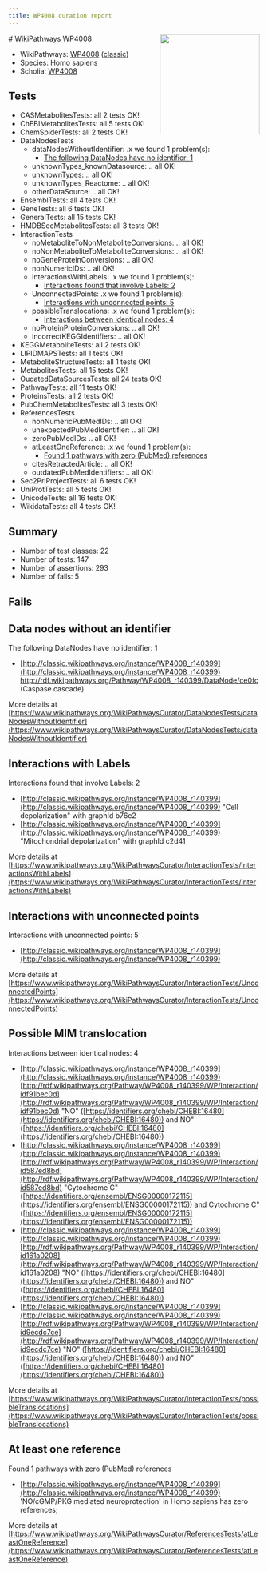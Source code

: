 ```yaml
---
title: WP4008 curation report
---
```


<img style="float: right; width: 200px" src="https://upload.wikimedia.org/wikipedia/commons/thumb/8/83/Wplogo_with_text_500.png/640px-Wplogo_with_text_500.png" />
# WikiPathways WP4008

* WikiPathways: [WP4008](https://wikipathways.org/pathways/WP4008) ([classic](https://classic.wikipathways.org/instance/WP4008))
* Species: Homo sapiens
* Scholia: [WP4008](https://scholia.toolforge.org/wikipathways/WP4008)
## Tests
* CASMetabolitesTests: all 2 tests OK!
* ChEBIMetabolitesTests: all 5 tests OK!
* ChemSpiderTests: all 2 tests OK!
* DataNodesTests
    * dataNodesWithoutIdentifier: .x we found 1 problem(s):
        * [The following DataNodes have no identifier: 1](#d2d32fa0)
    * unknownTypes_knownDatasource: .. all OK!
    * unknownTypes: .. all OK!
    * unknownTypes_Reactome: .. all OK!
    * otherDataSource: .. all OK!
* EnsemblTests: all 4 tests OK!
* GeneTests: all 6 tests OK!
* GeneralTests: all 15 tests OK!
* HMDBSecMetabolitesTests: all 3 tests OK!
* InteractionTests
    * noMetaboliteToNonMetaboliteConversions: .. all OK!
    * noNonMetaboliteToMetaboliteConversions: .. all OK!
    * noGeneProteinConversions: .. all OK!
    * nonNumericIDs: .. all OK!
    * interactionsWithLabels: .x we found 1 problem(s):
        * [Interactions found that involve Labels: 2](#630d2679)
    * UnconnectedPoints: .x we found 1 problem(s):
        * [Interactions with unconnected points: 5](#35a61add)
    * possibleTranslocations: .x we found 1 problem(s):
        * [Interactions between identical nodes: 4](#1c118209)
    * noProteinProteinConversions: .. all OK!
    * incorrectKEGGIdentifiers: .. all OK!
* KEGGMetaboliteTests: all 2 tests OK!
* LIPIDMAPSTests: all 1 tests OK!
* MetaboliteStructureTests: all 1 tests OK!
* MetabolitesTests: all 15 tests OK!
* OudatedDataSourcesTests: all 24 tests OK!
* PathwayTests: all 11 tests OK!
* ProteinsTests: all 2 tests OK!
* PubChemMetabolitesTests: all 3 tests OK!
* ReferencesTests
    * nonNumericPubMedIDs: .. all OK!
    * unexpectedPubMedIdentifier: .. all OK!
    * zeroPubMedIDs: .. all OK!
    * atLeastOneReference: .x we found 1 problem(s):
        * [Found 1 pathways with zero (PubMed) references](#d0a459f0)
    * citesRetractedArticle: .. all OK!
    * outdatedPubMedIdentifiers: .. all OK!
* Sec2PriProjectTests: all 6 tests OK!
* UniProtTests: all 5 tests OK!
* UnicodeTests: all 16 tests OK!
* WikidataTests: all 4 tests OK!


## Summary

* Number of test classes: 22
* Number of tests: 147
* Number of assertions: 293
* Number of fails: 5

## Fails

<a name="d2d32fa0" />

## Data nodes without an identifier

The following DataNodes have no identifier: 1

* [http://classic.wikipathways.org/instance/WP4008_r140399](http://classic.wikipathways.org/instance/WP4008_r140399) http://rdf.wikipathways.org/Pathway/WP4008_r140399/DataNode/ce0fc (Caspase cascade)


More details at [https://www.wikipathways.org/WikiPathwaysCurator/DataNodesTests/dataNodesWithoutIdentifier](https://www.wikipathways.org/WikiPathwaysCurator/DataNodesTests/dataNodesWithoutIdentifier)

<a name="630d2679" />

## Interactions with Labels

Interactions found that involve Labels: 2

* [http://classic.wikipathways.org/instance/WP4008_r140399](http://classic.wikipathways.org/instance/WP4008_r140399) "Cell depolarization" with graphId b76e2
* [http://classic.wikipathways.org/instance/WP4008_r140399](http://classic.wikipathways.org/instance/WP4008_r140399) "Mitochondrial depolarization" with graphId c2d41


More details at [https://www.wikipathways.org/WikiPathwaysCurator/InteractionTests/interactionsWithLabels](https://www.wikipathways.org/WikiPathwaysCurator/InteractionTests/interactionsWithLabels)

<a name="35a61add" />

## Interactions with unconnected points

Interactions with unconnected points: 5

* [http://classic.wikipathways.org/instance/WP4008_r140399](http://classic.wikipathways.org/instance/WP4008_r140399)


More details at [https://www.wikipathways.org/WikiPathwaysCurator/InteractionTests/UnconnectedPoints](https://www.wikipathways.org/WikiPathwaysCurator/InteractionTests/UnconnectedPoints)

<a name="1c118209" />

## Possible MIM translocation

Interactions between identical nodes: 4

* [http://classic.wikipathways.org/instance/WP4008_r140399](http://classic.wikipathways.org/instance/WP4008_r140399) [http://rdf.wikipathways.org/Pathway/WP4008_r140399/WP/Interaction/idf91bec0d](http://rdf.wikipathways.org/Pathway/WP4008_r140399/WP/Interaction/idf91bec0d) "NO" ([https://identifiers.org/chebi/CHEBI:16480](https://identifiers.org/chebi/CHEBI:16480)) and 
NO" ([https://identifiers.org/chebi/CHEBI:16480](https://identifiers.org/chebi/CHEBI:16480))
* [http://classic.wikipathways.org/instance/WP4008_r140399](http://classic.wikipathways.org/instance/WP4008_r140399) [http://rdf.wikipathways.org/Pathway/WP4008_r140399/WP/Interaction/id587ed8bd](http://rdf.wikipathways.org/Pathway/WP4008_r140399/WP/Interaction/id587ed8bd) "Cytochrome C" ([https://identifiers.org/ensembl/ENSG00000172115](https://identifiers.org/ensembl/ENSG00000172115)) and 
Cytochrome C" ([https://identifiers.org/ensembl/ENSG00000172115](https://identifiers.org/ensembl/ENSG00000172115))
* [http://classic.wikipathways.org/instance/WP4008_r140399](http://classic.wikipathways.org/instance/WP4008_r140399) [http://rdf.wikipathways.org/Pathway/WP4008_r140399/WP/Interaction/id161a0208](http://rdf.wikipathways.org/Pathway/WP4008_r140399/WP/Interaction/id161a0208) "NO" ([https://identifiers.org/chebi/CHEBI:16480](https://identifiers.org/chebi/CHEBI:16480)) and 
NO" ([https://identifiers.org/chebi/CHEBI:16480](https://identifiers.org/chebi/CHEBI:16480))
* [http://classic.wikipathways.org/instance/WP4008_r140399](http://classic.wikipathways.org/instance/WP4008_r140399) [http://rdf.wikipathways.org/Pathway/WP4008_r140399/WP/Interaction/id9ecdc7ce](http://rdf.wikipathways.org/Pathway/WP4008_r140399/WP/Interaction/id9ecdc7ce) "NO" ([https://identifiers.org/chebi/CHEBI:16480](https://identifiers.org/chebi/CHEBI:16480)) and 
NO" ([https://identifiers.org/chebi/CHEBI:16480](https://identifiers.org/chebi/CHEBI:16480))


More details at [https://www.wikipathways.org/WikiPathwaysCurator/InteractionTests/possibleTranslocations](https://www.wikipathways.org/WikiPathwaysCurator/InteractionTests/possibleTranslocations)

<a name="d0a459f0" />

## At least one reference

Found 1 pathways with zero (PubMed) references

* [http://classic.wikipathways.org/instance/WP4008_r140399](http://classic.wikipathways.org/instance/WP4008_r140399) 'NO/cGMP/PKG mediated neuroprotection' in Homo sapiens has zero references; 


More details at [https://www.wikipathways.org/WikiPathwaysCurator/ReferencesTests/atLeastOneReference](https://www.wikipathways.org/WikiPathwaysCurator/ReferencesTests/atLeastOneReference)

